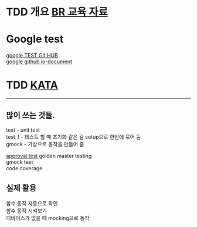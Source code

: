 # TDD 개요 [BR 교육 자료](https://github.ecodesamsung.com/Best-Reviewer-3-17/SHARED)    

# Google test    
  [google TEST Git HUB](https://github.com/google/googletest)     
  [google github io-document](https://google.github.io/googletest/)     
  
# TDD [KATA](https://kata-log.rocks/tdd)    
   
    
---

## 많이 쓰는 것들.    
test - unit test    
test_f - 테스트 할 때 초기화 같은 걸 setup으로 한번에 묶어 둠    
gmock - 가상으로 동작을 만들어 줌    

[approval test](https://github.com/approvals/approvaltests.cpp)
golden master testing    
gmock test    
code coverage    

## 실제 활용    
함수 동작 자동으로 확인    
함수 동작 시켜보기    
디바이스가 없을 때 mocking으로 동작    
